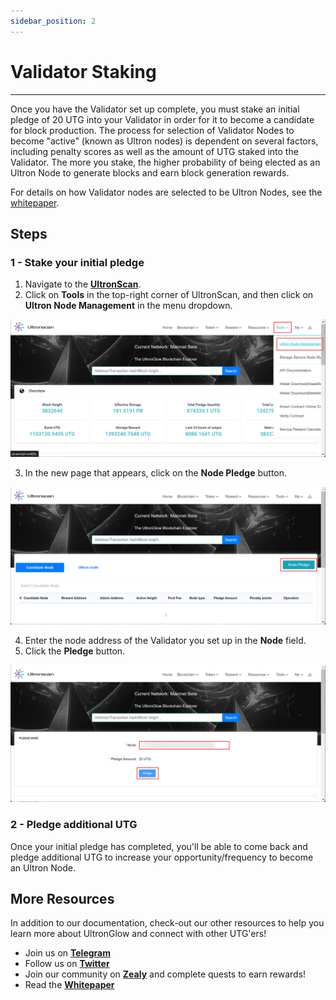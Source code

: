 ```yaml
---
sidebar_position: 2
---
```

# Validator Staking
---

Once you have the Validator set up complete, you must stake an initial pledge of 20 UTG into your Validator in order for it to
become a candidate for block production.  The process for selection of Validator Nodes to become "active" (known as 
Ultron nodes) is dependent on several factors, including penalty scores as well as the amount of UTG staked into the 
Validator.  The more you stake, the higher probability of being elected as an Ultron Node to generate blocks and earn
block generation rewards.

For details on how Validator nodes are selected to be Ultron Nodes, see the
[whitepaper](https://ultronglow.io/wp-content/uploads/2023/03/UltronGlow-Whitepaper-1.5.1-03072023.pdf).

## Steps

### 1 - Stake your initial pledge

1. Navigate to the [**UltronScan**](https://www.ultronscan.io/).
2. Click on **Tools** in the top-right corner of UltronScan, and then click on **Ultron Node Management** in the menu dropdown.

![UltronNode Management](ultron_node_management.png)

3. In the new page that appears, click on the **Node Pledge** button.

![Node Pledge Button](node_pledge_button.png)

4. Enter the node address of the Validator you set up in the **Node** field.
5. Click the **Pledge** button.

![Initial Pledge](pledge_20_utg.png)

### 2 - Pledge additional UTG

Once your initial pledge has completed, you'll be able to come back and pledge additional UTG to increase your
opportunity/frequency to become an Ultron Node.

## More Resources

In addition to our documentation, check-out our other resources to help you learn more about
UltronGlow and connect with other UTG'ers!

* Join us on [**Telegram**](https://t.me/UltronGlowOfficial)
* Follow us on [**Twitter**](https://twitter.com/ultronglow)
* Join our community on [**Zealy**](https://zealy.io/c/ultronglow/questboard) and complete quests to earn rewards!
* Read the [**Whitepaper**](https://ultronglow.io/wp-content/uploads/2023/03/UltronGlow-Whitepaper-1.5.1-03072023.pdf)
